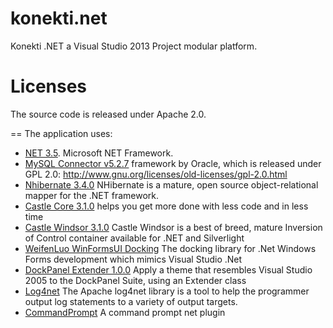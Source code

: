 # konekti.net
Konekti .NET a Visual Studio 2013 Project modular platform.

Licenses
==
The source code is released under Apache 2.0.

==
The application uses: 
- [NET 3.5](https://www.microsoft.com/es-es/download/details.aspx?id=21). Microsoft NET Framework.
- [MySQL Connector v5.2.7](https://dev.mysql.com/downloads/connector/net/6.9.html) framework by Oracle, which is released under GPL 2.0: http://www.gnu.org/licenses/old-licenses/gpl-2.0.html
- [Nhibernate 3.4.0](http://nhibernate.info/) NHibernate is a mature, open source object-relational mapper for the .NET framework.
- [Castle Core 3.1.0](http://www.castleproject.org/) helps you get more done with less code and in less time
- [Castle Windsor 3.1.0](http://www.castleproject.org/projects/windsor/) Castle Windsor is a best of breed, mature Inversion of Control container available for .NET and Silverlight
- [WeifenLuo WinFormsUI Docking](http://dockpanelsuite.com/) The docking library for .Net Windows Forms development which mimics Visual Studio .Net
- [DockPanel Extender 1.0.0](http://www.codeproject.com/Articles/14336/A-Visual-Studio-like-Interface) Apply a theme that resembles Visual Studio 2005 to the DockPanel Suite, using an Extender class
- [Log4net](https://logging.apache.org/log4net/) The Apache log4net library is a tool to help the programmer output log statements to a variety of output targets.
- [CommandPrompt](http://www.codeproject.com/) A command prompt net plugin
